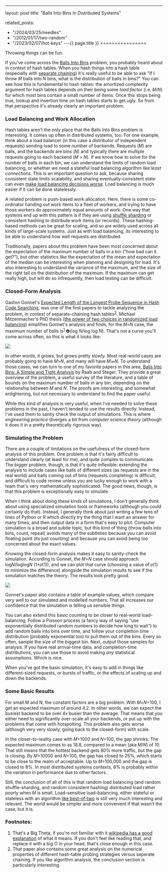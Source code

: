 ---
layout: post
title: "Balls Into Bins In Distributed Systems"



related_posts:
  - "/2024/03/25/needles"
  - "/2012/01/17/two-random"
  - "/2023/02/07/hot-keys"
---{{ page.title }}
================

<p class="meta">Throwing things can be fun.</p>

If you've come across the [Balls Into Bins](https://en.wikipedia.org/wiki/Balls_into_bins) problem, you probably heard about in context of hash tables. When you hash things into a hash table (especially with [separate chaining](https://en.wikipedia.org/wiki/Hash_table#Separate_chaining)) it's really useful to be able to ask "If I throw 𝑀 balls into 𝑁 bins, what is the distribution of balls in bins?" You can see how this is fundamental to hash tables: the amortized complexity argument for hash tables depends on their being some *load factor* (i.e. 𝑀/𝑁) for which most bins contain a small number of items. Once this stops being true, lookup and insertion time on hash tables starts to get ugly. So from that perspective it's already clearly an important problem.

### Load Balancing and Work Allocation
Hash tables aren't the only place that the Balls Into Bins problem is interesting. It comes up often in distributed systems, too. For one example, think about a load balancer (in this case a distributor of independent requests) sending load to some number of backends. Requests (𝑀) are balls, and the backends are bins (𝑁) and typically there are multiple requests going to each backend (𝑀 > 𝑁). If we know how to solve for the number of balls in each bin, we can understand the limits of random load balancing, or whether we need a stateful load balancing algorithm like *least connections*. This is an important question to ask, because sharing consistent state limits scalability, and sharing eventually-consistent state can even [make load balancing decisions worse](//brooker.co.za/blog/2012/01/17/two-random.html). Load balancing is much easier if it can be done statelessly.

A related problem is push-based work allocation. Here, there is some co-ordinator handing out work items to a fleet of workers, and trying to have those workers do approximately equal amounts of work. One way that systems end up with this pattern is if they are using [shuffle sharding](https://aws.amazon.com/blogs/architecture/shuffle-sharding-massive-and-magical-fault-isolation/) or consistent hashing to distribute work items (or records). These hashing-based methods can be great for scaling, and so are widely used across all kinds of large-scale systems. Just as with load balancing, its interesting to be able to understand how well requests are distributed.

Traditionally, papers about this problem have been most concerned about the expectation of the maximum number of balls in a bin ("how bad can it get?"), but other statistics like the expectation of the mean and expectation of the median can be interesting when planning and designing for load. It's also interesting to understand the variance of the maximum, and the size of the right tail on the distribution of the maximum. If the maximum can get really high, but will do so infrequently, then load testing can be difficult.

### Closed-Form Analysis
Gaston Gonnet's [Expected Length of the Longest Probe Sequence in Hash Code Searching](https://cs.uwaterloo.ca/research/tr/1978/CS-78-46.pdf), was one of the first papers to tackle analyzing the problem, in context of separate-chaining hash tables<sup>[2](#foot2)</sup>. Michael Mitzenmacher's PhD thesis ([the power of two choices in randomized load balancing](https://www.eecs.harvard.edu/~michaelm/postscripts/mythesis.pdf)) simplifies Gonnet's analysis and finds, for the 𝑀=𝑁 case, the maximum number of balls is<sup>[1](#foot1)</sup> 𝝝(log 𝑁/log log 𝑁). That's not a curve you'll come across often, so this is what it looks like:

![](https://s3.amazonaws.com/mbrooker-blog-images/logn_loglogn.png)

In other words, it grows, but grows pretty slowly. Most real-world cases are probably going to have 𝑀>𝑁, and many will have 𝑀≫𝑁. To understand those cases, we can turn to one of my favorite papers in this area, [Balls Into Bins: A Simple and Tight Analysis](https://citeseerx.ist.psu.edu/viewdoc/summary?doi=10.1.1.43.4186) by Raab and Steger. They provide a great overview of the problem, a useful survey of the literature, and a table of bounds on the maximum number of balls in any bin, depending on the relationship between 𝑀 and 𝑁. The proofs are interesting, and somewhat enlightening, but not necessary to understand to find the paper useful.

While this kind of analysis is very useful, when I've needed to solve these problems in the past, I haven't tended to use the results directly. Instead, I've used them to sanity check the output of simulations. This is where *engineering practice* diverges a bit from *computer science theory* (although it does it in a pretty theoretically rigorous way).

### Simulating the Problem
There are a couple of limitations on the usefulness of the closed-form analysis of this problem. One problem is that it's fairly difficult to understand clearly (at least for me), and quite complex to communicate. The bigger problem, though, is that it's quite inflexible: extending the analysis to include cases like balls of different sizes (as requests are in the real world) and balls coming out of bins (requests completing) is difficult, and difficult to code review unless you are lucky enough to work with a team that's very mathematically sophisticated. The good news, though, is that this problem is exceptionally easy to simulate.

When I think about doing these kinds of simulations, I don't generally think about using specialized simulation tools or frameworks (although you could certainly do that). Instead, I generally think about just writing a few tens of lines of Python or R which directly try the thing that I want an answer for many times, and then output data in a form that's easy to plot. Computer simulation is a broad and subtle topic, but this kind of thing (throw balls into bins, count, repeat) avoids many of the subtleties because you can avoid floating point (its just counting) and because you can avoid being too concerned about the exact values.

Knowing the closed-form analysis makes it easy to sanity-check the simulation. According to Gonnet, the 𝑀=𝑁 case should approach log𝑁/loglog𝑁 (1+𝑜(1)), and we can plot that curve (choosing a value of 𝑜(1) to minimize the difference) alongside the simulation results to see if the simulation matches the theory. The results look pretty good.

![](https://s3.amazonaws.com/mbrooker-blog-images/bb_sim_vs_model.png)

Gonnet's paper also contains a table of example values, which compare very well to our simulated and modelled numbers. That all increases our confidence that the simulation is telling us sensible things.

You can also extend this basic counting to be closer to real-world load-balancing. Follow a Poisson process (a fancy way of saying "use exponentially distributed random numbers to decide how long to wait") to add random balls into bins over time, and follow your completion time distribution (probably exponential too) to pull them out of the bins. Every so often, sample the size of the biggest bin. Next, output those samples for analysis. If you have real arrival-time data, and completion-time distributions, you can use those to avoid making *any* statistical assumptions. Which is nice.

When you've got the basic simulation, it's easy to add in things like different-sized requests, or bursts of traffic, or the effects of scaling up and down the backends.

### Some Basic Results
For small M and N, the constant factors are a big problem. With 𝑀=𝑁=100, I get an expected maximum of around 4.2. In other words, we can expect the busiest backend to be over 4x busier than the average. That means that you either need to significantly over-scale all your backends, or put up with the problems that come with hotspotting. This problem also gets worse (although very very slowly, going back to the closed-form) with scale.

In the closer-to-reality case with 𝑀=1000 and 𝑁=100, the gap shrinks. The expected maximum comes to as 18.8, compared to a mean (aka 𝑀/𝑁) of 10. That still means that the hottest backend gets 80% more traffic, but the gap is closing. By 𝑀=10000 and 𝑁=100, the gap has closed to 25%, which starts to be close to the realm of acceptable. Up to 𝑀=100,000 and the gap is closed to 8%. In most distributed systems contexts, 8% is probably within the variation in performance due to other factors.

Still, the conclusion of all of this is that random load balancing (and random shuffle-sharding, and random consistent hashing) distributed load rather poorly when 𝑀 is small. Load-sensitive load-balancing, either stateful or stateless with an algorithm [like best-of-two](//brooker.co.za/blog/2012/01/17/two-random.html) is still very much interesting and relevant. The world would be simpler and more convenient if that wasn't the case, but it is.

### Footnotes:

 1. <a name="foot1"></a> That's a Big Theta, if you're not familiar with it [wikipedia has a good explanation](https://en.wikipedia.org/wiki/Big_O_notation#Family_of_Bachmann%E2%80%93Landau_notations) of what it means. If you don't feel like reading that, and replace it with a big O in your head, that's close enough in this case.
 1. <a name="foot2"></a> That paper also contains some great analysis on the numerical properties of different hash-table probing strategies versus seperate chaining. If you like algorithm analysis, the conclusion section is particularly interesting.